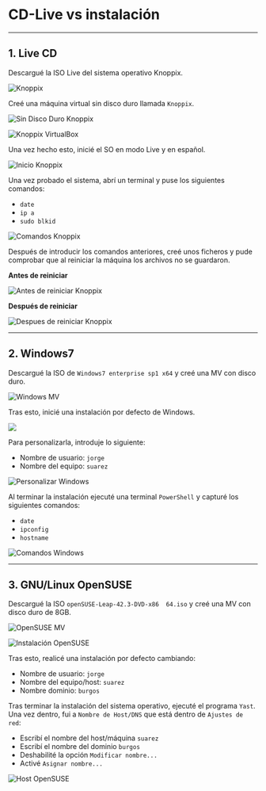 
# CD-Live vs instalación

---

## 1. Live CD

Descargué la ISO Live del sistema operativo Knoppix.

![Knoppix](https://github.com/jsuabur/idp1819-jorge-suarez/blob/master/PrimerTrimestre/Unidad1/A1_CDLive-vs-Instalacion/images/knoppix.png)

Creé una máquina virtual sin disco duro llamada `Knoppix`.

![Sin Disco Duro Knoppix](https://github.com/jsuabur/idp1819-jorge-suarez/blob/master/PrimerTrimestre/Unidad1/A1_CDLive-vs-Instalacion/images/discoduro.png)

![Knoppix VirtualBox](https://github.com/jsuabur/idp1819-jorge-suarez/blob/master/PrimerTrimestre/Unidad1/A1_CDLive-vs-Instalacion/images/virtualbox-knoppix.png)

Una vez hecho esto, inicié el SO en modo Live y en español.

![Inicio Knoppix](https://github.com/jsuabur/idp1819-jorge-suarez/blob/master/PrimerTrimestre/Unidad1/A1_CDLive-vs-Instalacion/images/iniciar-knoppix.png)

Una vez probado el sistema, abrí un terminal y puse los siguientes comandos:
* `date`
* `ip a`
* `sudo blkid`

![Comandos Knoppix](https://github.com/jsuabur/idp1819-jorge-suarez/blob/master/PrimerTrimestre/Unidad1/A1_CDLive-vs-Instalacion/images/comandos-knoppix.png)

Después de introducir los comandos anteriores, creé unos ficheros y pude comprobar que al reiniciar la máquina los archivos no se guardaron.

**Antes de reiniciar**

![Antes de reiniciar Knoppix](https://github.com/jsuabur/idp1819-jorge-suarez/blob/master/PrimerTrimestre/Unidad1/A1_CDLive-vs-Instalacion/images/antes-reinicio-k.png)

**Después de reiniciar**

![Despues de reiniciar Knoppix](https://github.com/jsuabur/idp1819-jorge-suarez/blob/master/PrimerTrimestre/Unidad1/A1_CDLive-vs-Instalacion/images/despues-reinicio-k.png)

---

## 2. Windows7

Descargué la ISO de `Windows7 enterprise sp1 x64` y creé una MV con disco duro.

![Windows MV](https://github.com/jsuabur/idp1819-jorge-suarez/blob/master/PrimerTrimestre/Unidad1/A1_CDLive-vs-Instalacion/images/windows-mv.png)

Tras esto, inicié una instalación por defecto de Windows.

![](https://github.com/jsuabur/idp1819-jorge-suarez/blob/master/PrimerTrimestre/Unidad1/A1_CDLive-vs-Instalacion/images/windows-mv.png)

Para personalizarla, introduje lo siguiente:
* Nombre de usuario: `jorge`
* Nombre del equipo: `suarez`

![Personalizar Windows](https://github.com/jsuabur/idp1819-jorge-suarez/blob/master/PrimerTrimestre/Unidad1/A1_CDLive-vs-Instalacion/images/pers-win.png)

Al terminar la instalación ejecuté una terminal `PowerShell` y capturé los siguientes comandos:

* `date`
* `ipconfig`
* `hostname`

![Comandos Windows](https://github.com/jsuabur/idp1819-jorge-suarez/blob/master/PrimerTrimestre/Unidad1/A1_CDLive-vs-Instalacion/images/ip-win.png)

---

## 3. GNU/Linux OpenSUSE

Descargué la ISO `openSUSE-Leap-42.3-DVD-x86  64.iso` y creé una MV con disco duro de 8GB.

![OpenSUSE MV](https://github.com/jsuabur/idp1819-jorge-suarez/blob/master/PrimerTrimestre/Unidad1/A1_CDLive-vs-Instalacion/images/opensuse.png)

![Instalación OpenSUSE](https://github.com/jsuabur/idp1819-jorge-suarez/blob/master/PrimerTrimestre/Unidad1/A1_CDLive-vs-Instalacion/images/inst-os.png)

Tras esto, realicé una instalación por defecto cambiando:
* Nombre de usuario: `jorge`
* Nombre del equipo/host: `suarez`
* Nombre dominio: `burgos`

Tras terminar la instalación del sistema operativo, ejecuté el programa `Yast`. Una vez dentro, fui a `Nombre de Host/DNS` que está dentro de `Ajustes de red`:		
* Escribí el nombre del host/máquina `suarez`
* Escribí el nombre del dominio `burgos`
* Deshabilité la opción `Modificar nombre...`
* Activé `Asignar nombre...`

![Host OpenSUSE](https://github.com/jsuabur/idp1819-jorge-suarez/blob/master/PrimerTrimestre/Unidad1/A1_CDLive-vs-Instalacion/images/host-os.png)
